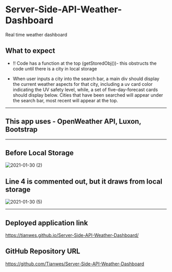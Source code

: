 # Server-Side-API-Weather-Dashboard
Real time weather dashboard

## What to expect
- !! Code has a function at the top (getStoredObj())- this obstructs the code until there is a city in local storage

- When user inputs a city into the search bar,
a main div should display the current weather aspects for that city, 
including a uv card color indicating the UV safety level,
while, a set of five-day-forecast cards should display below.
Cities that have been searched will appear under the search bar,
most recent will appear at the top.

------------

## This app uses - OpenWeather API, Luxon, Bootstrap

------------

## Before Local Storage
![2021-01-30 (2)](https://user-images.githubusercontent.com/72744783/106374579-9ac4f800-6352-11eb-9400-a29685adb7a9.png)


## Line 4 is commented out, but it draws from local storage
![2021-01-30 (5)](https://user-images.githubusercontent.com/72744783/106374588-ac0e0480-6352-11eb-8b4c-74ce45295589.png)

------------

## Deployed application link
https://tianwes.github.io/Server-Side-API-Weather-Dashboard/

## GitHub Repository URL
https://github.com/Tianwes/Server-Side-API-Weather-Dashboard